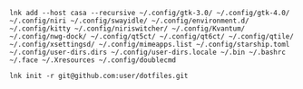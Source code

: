 ```lnk add --host casa --recursive ~/.config/gtk-3.0/ ~/.config/gtk-4.0/ ~/.config/niri ~/.config/swayidle/ ~/.config/environment.d/ ~/.config/kitty ~/.config/niriswitcher/ ~/.config/Kvantum/ ~/.config/nwg-dock/ ~/.config/qt5ct/ ~/.config/qt6ct/ ~/.config/qtile/  ~/.config/xsettingsd/ ~/.config/mimeapps.list ~/.config/starship.toml ~/.config/user-dirs.dirs ~/.config/user-dirs.locale ~/.bin ~/.bashrc  ~/.face ~/.Xresources ~/.config/doublecmd ```

`lnk init -r git@github.com:user/dotfiles.git` 
